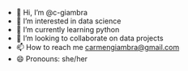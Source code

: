 - 👋 Hi, I’m @c-giambra
- 👀 I’m interested in data science
- 🌱 I’m currently learning python
- 💞️ I’m looking to collaborate on data projects
- 📫 How to reach me carmengiambra@gmail.com
- 😄 Pronouns: she/her

<!---
c-giambra/c-giambra is a ✨ special ✨ repository because its `README.md` (this file) appears on your GitHub profile.
You can click the Preview link to take a look at your changes.
--->
